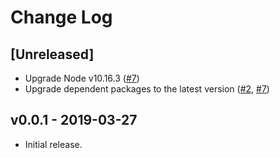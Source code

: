 # Change Log

## [Unreleased]

- Upgrade Node v10.16.3 ([#7](https://github.com/marp-team/marp-vue/pull/7))
- Upgrade dependent packages to the latest version ([#2](https://github.com/marp-team/marp-vue/pull/2), [#7](https://github.com/marp-team/marp-vue/pull/7))

## v0.0.1 - 2019-03-27

- Initial release.
